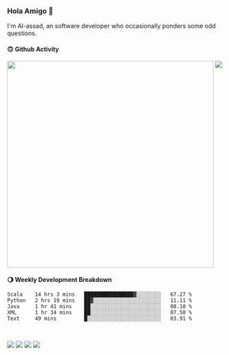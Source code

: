 ### Hola Amigo 🤣   

I'm Al-assad, an software developer who occasionally ponders some odd questions.  
 
#### 🙃 Github Activity 
<div>
  <img src="https://github-readme-stats.vercel.app/api?username=al-assad&show_icons=true" align="top" style="display: inline-block;" width="480"/>
  <img src="https://github-readme-stats.vercel.app/api/top-langs/?username=al-assad&hide=css,html&langs_count=8&layout=compact" align="top" style="display: inline-block;"/>
</div>

#### 🌖 Weekly Development Breakdown
<!--START_SECTION:waka-->
```text
Scala    14 hrs 3 mins   ████████████████▓░░░░░░░░   67.27 % 
Python   2 hrs 19 mins   ██▓░░░░░░░░░░░░░░░░░░░░░░   11.11 % 
Java     1 hr 41 mins    ██░░░░░░░░░░░░░░░░░░░░░░░   08.10 % 
XML      1 hr 34 mins    ██░░░░░░░░░░░░░░░░░░░░░░░   07.50 % 
Text     49 mins         █░░░░░░░░░░░░░░░░░░░░░░░░   03.91 % 
```
<!--END_SECTION:waka-->

<br>

<a href="https://twitter.com/Alassad_dev"><img src="https://img.shields.io/badge/Twitter-@Alassad__dev-blue?style=flat&logo=twitter" /></a>
<a href="https://t.me/alassad_dev"><img src="https://img.shields.io/badge/Telegram-@alassad__dev-orange?style=flat&logo=telegram" /></a>
<a href="https://yulinying.notion.site"><img src="https://img.shields.io/badge/Notion-Al--assad's_Blog-red?style=flat&logo=notion" /></a>
<a href="https://yulinying.notion.site/Notes-0dbfb98e35034fd5ba4a21cea8006145"><img src="https://img.shields.io/badge/Notion-Al--assad's_Note-yellow?style=flat&logo=notion" /></a>

